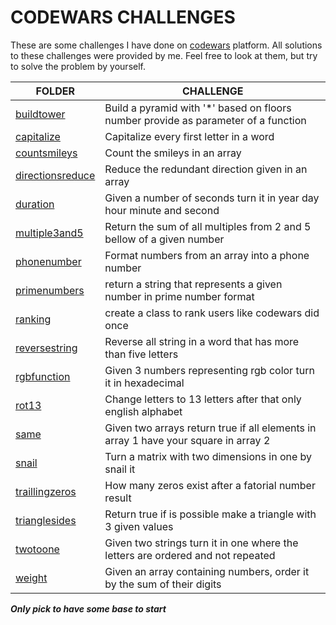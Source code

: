 # CODEWARS CHALLENGES

These are some challenges I have done on [codewars](https://www.codewars.com/users/rick-ssa) platform. All solutions to these challenges were provided by me. Feel free to look at them, but try to solve the problem by yourself.


| FOLDER | CHALLENGE |
|--------|-----------|
|[buildtower](buildtower/) | Build a pyramid with '*' based on floors number provide as parameter of a function   |
|[capitalize](capitalize/) | Capitalize every first letter in a word   |
|[countsmileys](countsmileys/) | Count the smileys in an array   |
|[directionsreduce](directionsreduce/) | Reduce the redundant direction given in an array   |
|[duration](duration/) | Given a number of seconds turn it in year day hour minute and second   |
|[multiple3and5](multiple3and5/) | Return the sum of all multiples from 2 and 5 bellow of a given number   |
|[phonenumber](phonenumber/) | Format numbers from an array into a phone number   |
|[primenumbers](primenumbers/) | return a string that represents a given number in prime number format   |
|[ranking](ranking/) | create a class to rank users like codewars did once   |
|[reversestring](reversestring/) | Reverse all string in a word that has more than five letters   |
|[rgbfunction](rgbfunction/) | Given 3 numbers representing rgb color turn it in hexadecimal   |
|[rot13](rot13/) | Change letters to 13 letters after that only english alphabet   |
|[same](same/) | Given two arrays return true if all elements in array 1 have your square in array 2   |
|[snail](snail/) | Turn a matrix with two dimensions in one by snail it   |
|[traillingzeros](traillingzeros/) | How many zeros exist after a fatorial number result|
|[trianglesides](triangulesides/) | Return true if is possible make a triangle with 3 given values   |
|[twotoone](twotoone/) | Given two strings turn it in one where the letters are ordered and not repeated   |
|[weight](weight/) | Given an array containing numbers, order it by the sum of their digits   |

**_Only pick to have some base to start_**